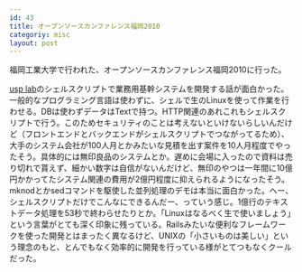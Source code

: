 ```yaml
---
id: 43
title: オープンソースカンファレンス福岡2010
categoriy: misc
layout: post
---
```


福岡工業大学で行われた、オープンソースカンファレンス福岡2010に行った。

[usp lab](http://www.usp-lab.com/ "Universal Shell Programing Laboratory")のシェルスクリプトで業務用基幹システムを開発する話が面白かった。一般的なプログラミング言語は使わずに、シェルで生のLinuxを使って作業を行わせる。DBは使わずデータはTextで持つ。HTTP関連のあれこれもシェルスクリプトで行う。このためセキュリティのことは考えないといけないらしいんだけど（フロントエンドとバックエンドがシェルスクリプトでつながってるため）、大手のシステム会社が100人月とかみたいな見積を出す案件を10人月程度でやったそう。具体的には無印良品のシステムとか。遅めに会場に入ったので資料は売り切れで貰えず、細かい数字は自信がないんだけど、無印のやつは一年間に10億円かかってたシステム関連の費用が2億円程度に抑えられるようになったそう。mknodとかsedコマンドを駆使した並列処理のデモは本当に面白かった。へー、シェルスクリプトだけでこんなにできるんだー、っていう感じ。1億行のテキストデータ処理を53秒で終わらせたりとか。「Linuxはなるべく生で使いましょう」という言葉がとても深く印象に残っている。Railsみたいな便利なフレームワークを使った開発とはまったく異なるけど、UNIXの「小さいものは美しい」という理念のもと、とんでもなく効率的に開発を行っている様がとてつもなくクールだった。
